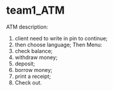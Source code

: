 # team1_ATM
ATM description:
 1. client need to write in pin to continue;
 2. then choose language;
Then Menu:
1. check balance;
2. withdraw money;
3. deposit;
4. borrow money;
5. print a receipt; 
6. Check out. 





